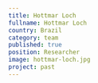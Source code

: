 ```yaml
---
title: Hottmar Loch
fullname: Hottmar Loch
country: Brazil
category: team
published: true
position: Researcher
image: hottmar-loch.jpg
project: past
---
```

